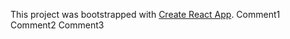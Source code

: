 This project was bootstrapped with [Create React App](https://github.com/facebook/create-react-app).
Comment1
Comment2
Comment3
